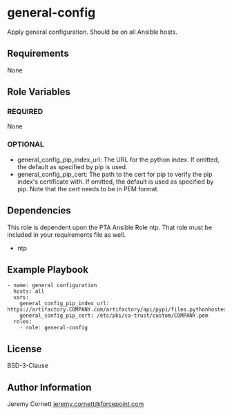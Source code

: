 # general-config

Apply general configuration. Should be on all Ansible hosts.

## Requirements

None

## Role Variables

### REQUIRED

None

### OPTIONAL

* general_config_pip_index_url: The URL for the python index. If omitted, the default as specified by pip is used.
* general_config_pip_cert: The path to the cert for pip to verify the pip index's certificate with.
  If omitted, the default is used as specified by pip. Note that the cert needs to be in PEM format.

## Dependencies

This role is dependent upon the PTA Ansible Role ntp. That role must be included in your requirements file as well.

* ntp

## Example Playbook

    - name: general configuration
      hosts: all
      vars:
        general_config_pip_index_url: https://artifactory.COMPANY.com/artifactory/api/pypi/files.pythonhosted.org/simple
        general_config_pip_cert: /etc/pki/ca-trust/custom/COMPANY.pem
      roles:
        - role: general-config

## License

BSD-3-Clause

## Author Information

Jeremy Cornett <jeremy.cornett@forcepoint.com>
